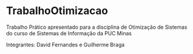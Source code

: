 # TrabalhoOtimizacao
Trabalho Prático apresentado para a disciplina de Otimização de Sistemas do curso de Sistemas de Informação da PUC Minas

Integrantes: David Fernandes e Guilherme Braga
